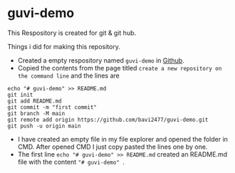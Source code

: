 # guvi-demo

This Respository is created for git & git hub.

Things i did for making this repository.

+ Created a empty respository named `guvi-demo` in [Github](https://github.com/new).
+ Copied the contents from the page titled `create a new repository on the command line` and the lines are
```
echo "# guvi-demo" >> README.md
git init
git add README.md
git commit -m "first commit"
git branch -M main
git remote add origin https://github.com/bavi2477/guvi-demo.git
git push -u origin main
```
   + I have created an empty file in my file explorer and opened the folder in CMD. After opened CMD I just copy pasted the lines one by one.
   + The first line `echo "# guvi-demo" >> README.md` created an README.md file with the content `"# guvi-demo" `.
 



